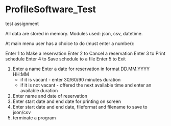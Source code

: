 # ProfileSoftware_Test
test assignment

All data are stored in memory.
Modules used: json, csv, datetime.

At main menu user has a choice to do (must enter a number):

Enter 1 to Make a reservation
Enter 2 to Cancel a reservation
Enter 3 to Print schedule
Enter 4 to Save schedule to a file
Enter 5 to Exit

1. Enter a name
   Enter a date for reservation in format DD.MM.YYYY HH:MM
   - if it is vacant - enter 30/60/90 minutes duration
   - if it is not vacant - offered the next available time and enter an available duration
2. Enter name and date of reservation
3. Enter start date and end date for printing on screen
4. Enter start date and end date, fileformat and filename to save to json/csv
5. terminate a program



